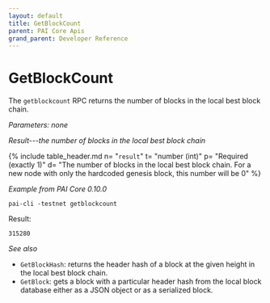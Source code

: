```yaml
---
layout: default
title: GetBlockCount
parent: PAI Core Apis
grand_parent: Developer Reference
---
```


GetBlockCount
========================

The `getblockcount` RPC returns the number of blocks in the local best block chain.

*Parameters: none*

*Result---the number of blocks in the local best block chain*

{% include table_header.md
  n= "`result`"
  t= "number (int)"
  p= "Required<br>(exactly 1)"
  d= "The number of blocks in the local best block chain.  For a new node with only the hardcoded genesis block, this number will be 0"
%}

*Example from PAI Core 0.10.0*

```
pai-cli -testnet getblockcount
```

Result:

```
315280
```

*See also*

* `GetBlockHash`: returns the header hash of a block at the given height in the local best block chain.
* `GetBlock`: gets a block with a particular header hash from the local block database either as a JSON object or as a serialized block.

